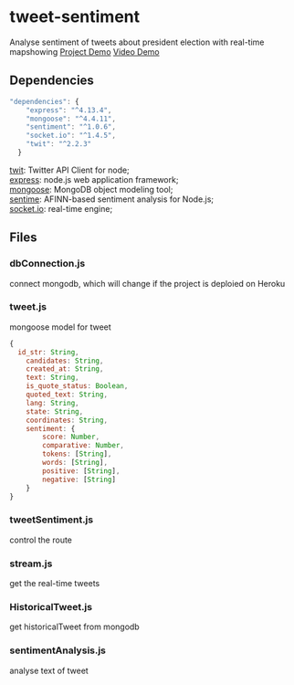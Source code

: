 # tweet-sentiment

Analyse sentiment of tweets about president election with real-time mapshowing
[Project Demo](http://tweet-sentiment-nyu.herokuapp.com/)
[Video Demo](https://vimeo.com/167437613)

## Dependencies

```js
"dependencies": {
    "express": "^4.13.4",
    "mongoose": "^4.4.11",
    "sentiment": "^1.0.6",
    "socket.io": "^1.4.5",
    "twit": "^2.2.3"
  }
```

[twit](https://github.com/ttezel/twit.git): Twitter API Client for node;                     
[express](https://github.com/strongloop/expressjs.com.git): node.js web application framework;             
[mongoose](https://github.com/Automattic/mongoose.git): MongoDB object modeling tool;                 
[sentime](https://github.com/thisandagain/sentiment.git): AFINN-based sentiment analysis for Node.js;  
[socket.io](https://github.com/socketio/socket.io.git): real-time engine;            

## Files

### dbConnection.js
connect mongodb, which will change if the project is deploied on Heroku

### tweet.js
mongoose model for tweet

```js
{
  id_str: String,
	candidates: String,
	created_at: String,
	text: String,
	is_quote_status: Boolean,
	quoted_text: String,
	lang: String,
	state: String,
	coordinates: String,
	sentiment: {
		score: Number,
		comparative: Number,
		tokens: [String],
		words: [String],
		positive: [String],
		negative: [String]
	}
}
```

### tweetSentiment.js
control the route

### stream.js
get the real-time tweets

### HistoricalTweet.js
get historicalTweet from mongodb

### sentimentAnalysis.js
analyse text of tweet

